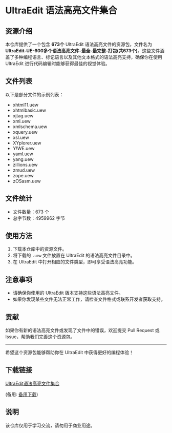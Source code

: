 # UltraEdit 语法高亮文件集合

## 资源介绍

本仓库提供了一个包含 **673个** UltraEdit 语法高亮文件的资源包，文件名为 **UltraEdit-UE-600多个语法高亮文件-最全-最完整-打包(共673个)**。这些文件涵盖了多种编程语言、标记语言以及其他文本格式的语法高亮支持，确保你在使用 UltraEdit 进行代码编辑时能够获得最佳的视觉体验。

## 文件列表

以下是部分文件的示例列表：

- xhtml11.uew
- xhtmlbasic.uew
- xjtag.uew
- xml.uew
- xmlschema.uew
- xquery.uew
- xsl.uew
- XYplorer.uew
- Y!WE.uew
- yaml.uew
- yang.uew
- zillions.uew
- zmud.uew
- zope.uew
- zOSasm.uew

## 文件统计

- 文件数量：673 个
- 总字节数：4959962 字节

## 使用方法

1. 下载本仓库中的资源文件。
2. 将下载的 `.uew` 文件放置在 UltraEdit 的语法高亮文件目录中。
3. 在 UltraEdit 中打开相应的文件类型，即可享受语法高亮功能。

## 注意事项

- 请确保你使用的 UltraEdit 版本支持这些语法高亮文件。
- 如果你发现某些文件无法正常工作，请检查文件格式或联系开发者获取支持。

## 贡献

如果你有新的语法高亮文件或发现了文件中的错误，欢迎提交 Pull Request 或 Issue，帮助我们完善这个资源包。

---

希望这个资源包能够帮助你在 UltraEdit 中获得更好的编程体验！

## 下载链接
[UltraEdit语法高亮文件集合](https://pan.quark.cn/s/8fb251f0b545) 

(备用: [备用下载](https://pan.baidu.com/s/1S2B8PxtLAr0JcXVS3Ds7yw?pwd=1234))

## 说明

该仓库仅用于学习交流，请勿用于商业用途。
